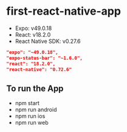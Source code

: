 # first-react-native-app

- Expo: v49.0.18
- React: v18.2.0
- React Native SDK: v0.27.6

```json
"expo": "~49.0.18",
"expo-status-bar": "~1.6.0",
"react": "18.2.0",
"react-native": "0.72.6"
```

## To run the App

- npm start
- npm run android
- npm run ios
- npm run web
